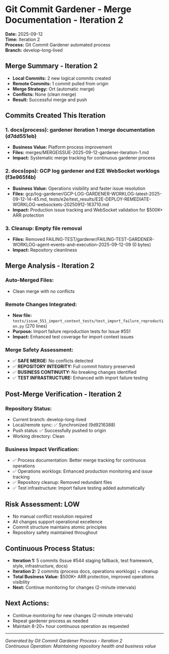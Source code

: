 # Git Commit Gardener - Merge Documentation - Iteration 2
**Date:** 2025-09-12  
**Time:** Iteration 2  
**Process:** Git Commit Gardener automated process  
**Branch:** develop-long-lived

## Merge Summary - Iteration 2
- **Local Commits:** 2 new logical commits created
- **Remote Commits:** 1 commit pulled from origin  
- **Merge Strategy:** Ort (automatic merge)
- **Conflicts:** None (clean merge)
- **Result:** Successful merge and push

## Commits Created This Iteration

### 1. docs(process): gardener iteration 1 merge documentation (d7dd551eb)
- **Business Value:** Platform process improvement
- **Files:** merges/MERGEISSUE-2025-09-12-gardener-iteration-1.md
- **Impact:** Systematic merge tracking for continuous gardener process

### 2. docs(ops): GCP log gardener and E2E WebSocket worklogs (f3e965f4b)  
- **Business Value:** Operations visibility and faster issue resolution
- **Files:** gcp/log-gardener/GCP-LOG-GARDENER-WORKLOG-latest-2025-09-12-14-45.md, tests/e2e/test_results/E2E-DEPLOY-REMEDIATE-WORKLOG-websockets-20250912-163710.md
- **Impact:** Production issue tracking and WebSocket validation for $500K+ ARR protection

### 3. Cleanup: Empty file removal
- **Files:** Removed FAILING-TEST/gardener/FAILING-TEST-GARDENER-WORKLOG-agent-events-and-execution-2025-09-12-09 (0 bytes)
- **Impact:** Repository cleanliness

## Merge Analysis - Iteration 2

### Auto-Merged Files:
- Clean merge with no conflicts

### Remote Changes Integrated:
- **New file:** `tests/issue_551_import_context_tests/test_import_failure_reproduction.py` (270 lines)
- **Purpose:** Import failure reproduction tests for Issue #551
- **Impact:** Enhanced test coverage for import context issues

### Merge Safety Assessment:
- ✅ **SAFE MERGE:** No conflicts detected
- ✅ **REPOSITORY INTEGRITY:** Full commit history preserved
- ✅ **BUSINESS CONTINUITY:** No breaking changes identified  
- ✅ **TEST INFRASTRUCTURE:** Enhanced with import failure testing

## Post-Merge Verification - Iteration 2

### Repository Status:
- Current branch: develop-long-lived
- Local/remote sync: ✅ Synchronized (9d9216388)
- Push status: ✅ Successfully pushed to origin
- Working directory: Clean

### Business Impact Verification:
- ✅ Process documentation: Better merge tracking for continuous operations
- ✅ Operations worklogs: Enhanced production monitoring and issue tracking
- ✅ Repository cleanup: Removed redundant files
- ✅ Test infrastructure: Import failure testing added automatically

## Risk Assessment: LOW
- No manual conflict resolution required
- All changes support operational excellence
- Commit structure maintains atomic principles  
- Repository safety maintained throughout

## Continuous Process Status:
- **Iteration 1:** 5 commits (Issue #544 staging fallback, test framework, style, infrastructure, docs)
- **Iteration 2:** 2 commits (process docs, operations worklogs) + cleanup
- **Total Business Value:** $500K+ ARR protection, improved operations visibility
- **Next:** Continue monitoring for changes (2-minute intervals)

## Next Actions:
- Continue monitoring for new changes (2-minute intervals)
- Repeat gardener process as needed
- Maintain 8-20+ hour continuous operation as requested

---
*Generated by Git Commit Gardener Process - Iteration 2*  
*Continuous Operation: Maintaining repository health and business value*